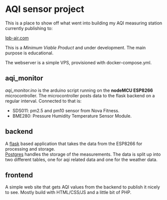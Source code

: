 # AQI sensor project

This is a place to show off what went into building my AQI measuring station currently publishing to:

[lpb-air.com](lpb-air.com)

This is a *Minimum Viable Product* and under development. The main purpose is educational.

The webserver is a simple VPS, provisioned with docker-compose.yml.

## aqi_monitor
*aqi_monitor.ino* is the arduino script running on the **nodeMCU ESP8266** microcontroller. The microcontroller posts data to the flask backend on a regular interval.
Connected to that is:  
* SDS011: pm2.5 and pm10 sensor from Nova Fitness.
* BME280: Pressure Humidity Temperature Sensor Module.

## backend
A [flask](https://pypi.org/project/Flask/) based application that takes the data from the ESP8266 for processing and storage.  
[Postgres](https://www.postgresql.org/) handles the storage of the measurements. The data is split up into two different tables, one for aqi related data and one for the weather data.

## frontend
A simple web site that gets AQI values from the backend to publish it nicely to see. Mostly build with HTML/CSS/JS and a little bit of PHP.

